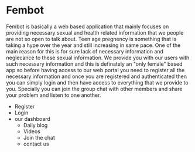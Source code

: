 # Fembot

Fembot is basically a web based application that mainly focuses on providing necessary sexual and health related information that we people are not so open  to talk about. Teen age pregnency is something that is taking a hype over the year and still increasing in same pace. One of the main reason for this is for sure lack of necessary information and neglecance to these sexual information. We provide you with our users with such necessary information and this is definately an "only female" based app so before having access to our web portal you need to register all the necessary information and once you are registered and authenticated then you can simply login and then have access to everything that we provide to you. Specially you can join the group chat with other members and share your problem and listen to one another.

* Register
* Login 
* our dashboard
  * Daily blog
  * Videos
  * Join the chat
  * contact us
  
  